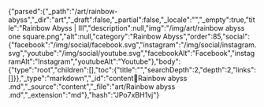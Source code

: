 {"parsed":{"_path":"/art/rainbow-abyss","_dir":"art","_draft":false,"_partial":false,"_locale":"","_empty":true,"title":"Rainbow Abyss | III","description":null,"img":"/img/art/rainbow abyss one square.png","alt":null,"category":"Rainbow Abyss","order":85,"social":{"facebook":"/img/social/facebook.svg","instagram":"/img/social/instagram.svg","youtube":"/img/social/youtube.svg","facebookAlt":"Facebook","instagramAlt":"Instagram","youtubeAlt":"Youtube"},"body":{"type":"root","children":[],"toc":{"title":"","searchDepth":2,"depth":2,"links":[]}},"_type":"markdown","_id":"content:art:Rainbow abyss .md","_source":"content","_file":"art/Rainbow abyss .md","_extension":"md"},"hash":"JPo7xBH1vj"}